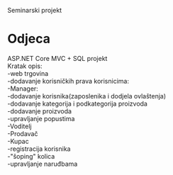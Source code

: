Seminarski projekt
# Odjeca
ASP.NET Core MVC + SQL projekt</br>
Kratak opis:</br>
-web trgovina </br>
-dodavanje korisničkih prava korisnicima:</br>
  -Manager:</br>
    -dodavanje korisnika(zaposlenika i dodjela ovlaštenja)</br>
    -dodavanje kategorija i podkategorija proizvoda</br>
    -dodavanje proizvoda</br>
    -upravljanje popustima</br>
  -Voditelj</br>
  -Prodavač</br>
  -Kupac</br>
-registracija korisnika</br>
-"šoping" kolica</br>
-upravljanje naruđbama</br>

